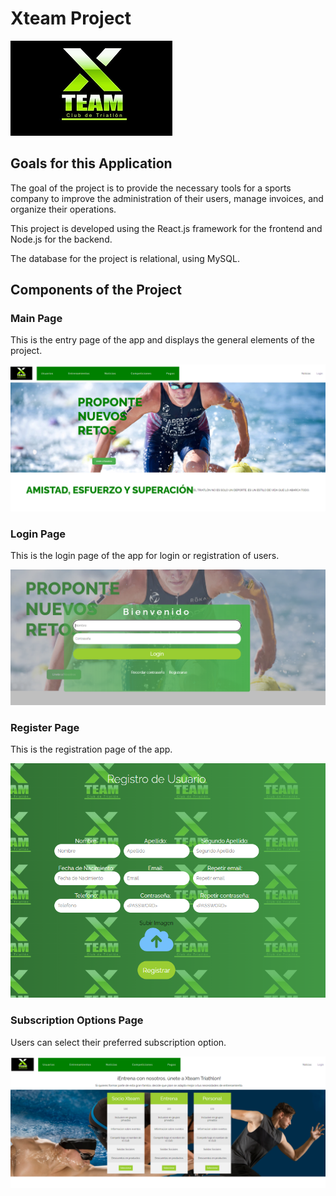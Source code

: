 # Xteam Project

![Xteam](imagesProject/Logo.webp)

## Goals for this Application

The goal of the project is to provide the necessary tools for a sports company to improve the administration of their users, manage invoices, and organize their operations.

This project is developed using the React.js framework for the frontend and Node.js for the backend.

The database for the project is relational, using MySQL.

## Components of the Project

### Main Page

This is the entry page of the app and displays the general elements of the project.

![Main Page](imagesProject/Inicio.png)

### Login Page

This is the login page of the app for login or registration of users.

![Login Page](imagesProject/Login.png)

### Register Page

This is the registration page of the app.

![Register Page](imagesProject/Register.png)

### Subscription Options Page

Users can select their preferred subscription option.

![Subscription Options](imagesProject/subscripciones.png)


